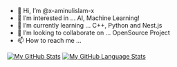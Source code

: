 - 👋 Hi, I’m @x-aminulislam-x
- 👀 I’m interested in ... AI, Machine Learning!
- 🌱 I’m currently learning ... C++, Python and Nest.js
- 💞️ I’m looking to collaborate on ... OpenSource Project
- 📫 How to reach me ... 

[![My GitHub Stats](https://github-readme-stats.vercel.app/api/?username=x-aminulislam-x&count_private=true&theme=tokyonight&showicons=true)]()
[![My GitHub Language Stats](https://github-readme-stats.vercel.app/api/top-langs/?username=x-aminulislam-x&langs_count=5&theme=tokyonight)]()
